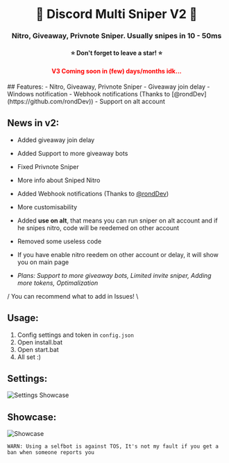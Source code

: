 <h1 align="center">💫 Discord Multi Sniper V2 💫</h1>
<h3 align="center">Nitro, Giveaway, Privnote Sniper. Usually snipes in 10 - 50ms</h3>
<h4 align="center">⭐ Don't forget to leave a star! ⭐</h4>
<h4 align="center" style="color: red">V3 Coming soon in (few) days/months idk... </h4>
## Features:
- Nitro, Giveaway, Privnote Sniper
- Giveaway join delay
- Windows notification
- Webhook notifications (Thanks to [@rondDev](https://github.com/rondDev))
- Support on alt account

## News in v2:
- Added giveaway join delay
- Added Support to more giveaway bots
- Fixed Privnote Sniper
- More info about Sniped Nitro
- Added Webhook notifications (Thanks to [@rondDev](https://github.com/rondDev))
- More customisability
- Added **use on alt**, that means you can run sniper on alt account and if he snipes nitro, code will be reedemed on other account
- Removed some useless code
- If you have enable nitro reedem on other account or delay, it will show you on main page

- *Plans: Support to more giveaway bots, Limited invite sniper, Adding more tokens, Optimalization*

/ You can recommend what to add in Issues! \


## Usage:
1. Config settings and token in `config.json`
2. Open install.bat
3. Open start.bat
4. All set :)

## Settings:
![Settings Showcase](https://i.imgur.com/Bxe3s1Q.png)

## Showcase:
![Showcase](https://i.imgur.com/iEq1pLO.png)

`WARN: Using a selfbot is against TOS, It's not my fault if you get a ban when someone reports you`
